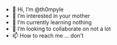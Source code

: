 - 👋 Hi, I’m @th0mpyle
- 👀 I’m interested in your mother
- 🌱 I’m currently learning nothing
- 💞️ I’m looking to collaborate on not a lot
- 📫 How to reach me ... don't

<!---
th0mpyle/th0mpyle is a ✨ special ✨ repository because its `README.md` (this file) appears on your GitHub profile.
You can click the Preview link to take a look at your changes.
--->
